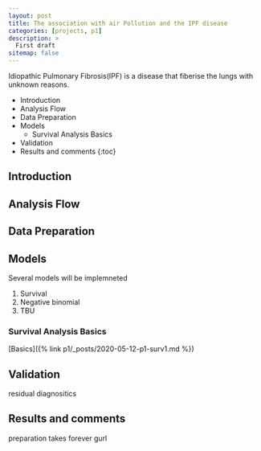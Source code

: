 ```yaml
---
layout: post
title: The association with air Pollution and the IPF disease
categories: [projects, p1]
description: >
  First draft
sitemap: false
---
```

Idiopathic Pulmonary Fibrosis(IPF) is a disease that fiberise the lungs  with unknown reasons.

* Introduction
* Analysis Flow
* Data Preparation
* Models
  * Survival Analysis Basics
* Validation
* Results and comments
{:toc}


## Introduction


## Analysis Flow


## Data Preparation


## Models
Several models will be implemneted
1. Survival
2. Negative binomial
3. TBU

### Survival Analysis Basics
[Basics]({% link p1/_posts/2020-05-12-p1-surv1.md %})


## Validation

residual diagnositics
## Results and comments
preparation takes forever gurl
